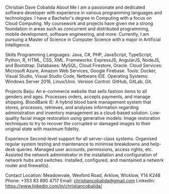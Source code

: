 Christian Dave Cobalida
About Me
I am a passionate and dedicated software developer with experience in various programming languages and technologies. I have a Bachelor's degree in Computing with a focus on Cloud Computing. My coursework and projects have given me a strong foundation in areas such as concurrent and distributed programming, mobile development, software engineering, and more. Currently, I am pursuing a Master of Science in Computer Science with a major in Artificial Intelligence.

Skills
Programming Languages: Java, C#, PHP, JavaScript, TypeScript, Python, R, HTML, CSS, XML.
Frameworks: ExpressJS, AngularJS, NodeJS, and Bootstrap.
Databases: MySQL, Cloud Firestore, Oracle.
Cloud Services: Microsoft Azure, Amazon Web Services, Google Firebase.
Tools: Docker, Visual Studio, Visual Studio Code, Netbeans IDE.
Operating Systems: Windows Server 2016, Linux/Unix.
Version Control: GitHub, GitLab, Git.

Projects
Baiju: An e-commerce website that sells fashion items to all genders and ages. Processes orders, accepts payments, and manage shipping.
BloodBank IE: A hybrid blood bank management system that stores, processes, retrieves, and analyses information regarding administration and inventory management as a cloud-based solution.
Low-quality facial image restoration using generative models: Image restoration techniques to try to recover the corrupted or damaged images to their original state with maximum fidelity.

Experience
Second-level support for all server-class systems.
Organised regular system testing and maintenance to minimise breakdowns and help-desk queries.
Managed user accounts, permissions, access rights, etc.
Assisted the network administrator in the installation and configuration of network hubs and switches.
Installed, configured, and maintained a network router and firewall(s).

Contact
Location: Meadowvale, Wexford Road, Arklow, Wicklow, Y14 K248
Phone: +353 83 890 4717
Email: christiancobalida@gmail.com
LinkedIn: https://www.linkedin.com/in/christiancobalida/
